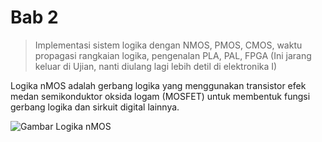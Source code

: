 # Bab 2
> Implementasi sistem logika dengan NMOS, PMOS, CMOS,
> waktu propagasi rangkaian logika,
> pengenalan PLA, PAL, FPGA (Ini jarang keluar di Ujian,
> nanti diulang lagi lebih detil di elektronika I)

Logika nMOS adalah gerbang logika yang menggunakan transistor efek medan
semikonduktor oksida logam (MOSFET) untuk membentuk
fungsi gerbang logika dan sirkuit digital lainnya.

![Gambar Logika nMOS](https://upload.wikimedia.org/wikipedia/commons/thumb/0/01/NMOS_NOR_WITH_RESISTIVE_LOAD.PNG/338px-NMOS_NOR_WITH_RESISTIVE_LOAD.PNG)
